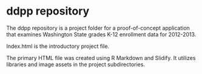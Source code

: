 # ddpp repository

The ddpp repository is a project folder for a proof-of-concept application that examines Washington State grades K-12 enrollment data for 2012-2013.  

Index.html is the introductory project file.  

The primary HTML file was created using R Markdown and Slidify. It utilizes libraries and image assets in the project subdirectories.  


